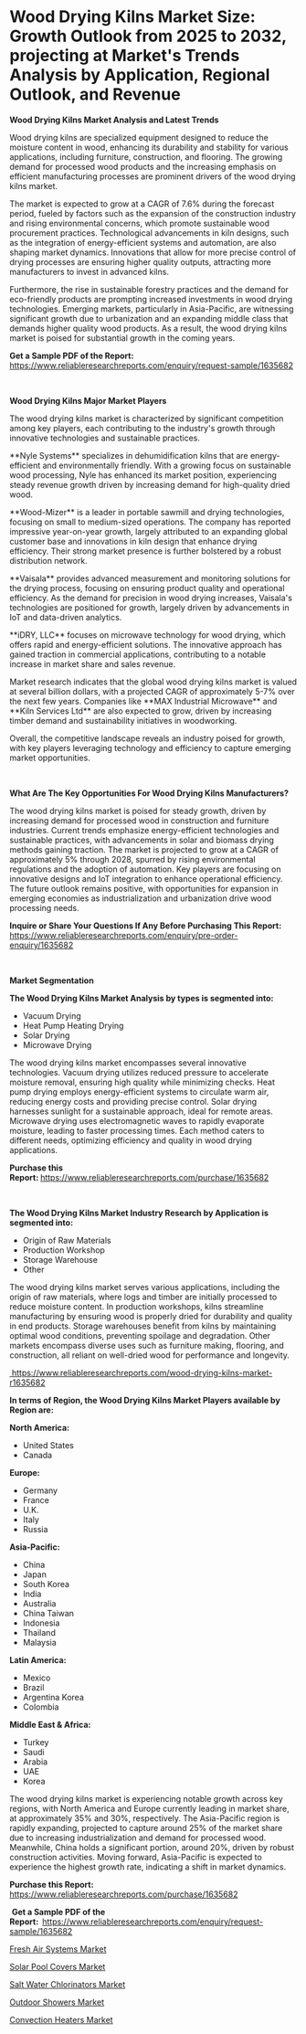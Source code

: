 <p><h1>Wood Drying Kilns Market Size: Growth Outlook from 2025 to 2032, projecting at Market's Trends Analysis by Application, Regional Outlook, and Revenue</h1></p><p><strong>Wood Drying Kilns Market Analysis and Latest Trends</strong></p>
<p><p>Wood drying kilns are specialized equipment designed to reduce the moisture content in wood, enhancing its durability and stability for various applications, including furniture, construction, and flooring. The growing demand for processed wood products and the increasing emphasis on efficient manufacturing processes are prominent drivers of the wood drying kilns market.</p><p>The market is expected to grow at a CAGR of 7.6% during the forecast period, fueled by factors such as the expansion of the construction industry and rising environmental concerns, which promote sustainable wood procurement practices. Technological advancements in kiln designs, such as the integration of energy-efficient systems and automation, are also shaping market dynamics. Innovations that allow for more precise control of drying processes are ensuring higher quality outputs, attracting more manufacturers to invest in advanced kilns.</p><p>Furthermore, the rise in sustainable forestry practices and the demand for eco-friendly products are prompting increased investments in wood drying technologies. Emerging markets, particularly in Asia-Pacific, are witnessing significant growth due to urbanization and an expanding middle class that demands higher quality wood products. As a result, the wood drying kilns market is poised for substantial growth in the coming years.</p></p>
<p><strong>Get a Sample PDF of the Report:&nbsp;</strong> <a href="https://www.reliableresearchreports.com/enquiry/request-sample/1635682?utm_campaign=36&utm_medium=2&utm_source=Github&utm_content=ia&utm_term=16022025&utm_id=wood-drying-kilns">https://www.reliableresearchreports.com/enquiry/request-sample/1635682</a></p>
<p>&nbsp;</p>
<p><strong>Wood Drying Kilns Major Market Players</strong></p>
<p><p>The wood drying kilns market is characterized by significant competition among key players, each contributing to the industry's growth through innovative technologies and sustainable practices. </p><p>**Nyle Systems** specializes in dehumidification kilns that are energy-efficient and environmentally friendly. With a growing focus on sustainable wood processing, Nyle has enhanced its market position, experiencing steady revenue growth driven by increasing demand for high-quality dried wood. </p><p>**Wood-Mizer** is a leader in portable sawmill and drying technologies, focusing on small to medium-sized operations. The company has reported impressive year-on-year growth, largely attributed to an expanding global customer base and innovations in kiln design that enhance drying efficiency. Their strong market presence is further bolstered by a robust distribution network.</p><p>**Vaisala** provides advanced measurement and monitoring solutions for the drying process, focusing on ensuring product quality and operational efficiency. As the demand for precision in wood drying increases, Vaisala's technologies are positioned for growth, largely driven by advancements in IoT and data-driven analytics.</p><p>**iDRY, LLC** focuses on microwave technology for wood drying, which offers rapid and energy-efficient solutions. The innovative approach has gained traction in commercial applications, contributing to a notable increase in market share and sales revenue.</p><p>Market research indicates that the global wood drying kilns market is valued at several billion dollars, with a projected CAGR of approximately 5-7% over the next few years. Companies like **MAX Industrial Microwave** and **Kiln Services Ltd** are also expected to grow, driven by increasing timber demand and sustainability initiatives in woodworking.</p><p>Overall, the competitive landscape reveals an industry poised for growth, with key players leveraging technology and efficiency to capture emerging market opportunities.</p></p>
<p>&nbsp;</p>
<p><strong>What Are The Key Opportunities For Wood Drying Kilns Manufacturers?</strong></p>
<p><p>The wood drying kilns market is poised for steady growth, driven by increasing demand for processed wood in construction and furniture industries. Current trends emphasize energy-efficient technologies and sustainable practices, with advancements in solar and biomass drying methods gaining traction. The market is projected to grow at a CAGR of approximately 5% through 2028, spurred by rising environmental regulations and the adoption of automation. Key players are focusing on innovative designs and IoT integration to enhance operational efficiency. The future outlook remains positive, with opportunities for expansion in emerging economies as industrialization and urbanization drive wood processing needs.</p></p>
<p><strong>Inquire or Share Your Questions If Any Before Purchasing This Report:</strong> <a href="https://www.reliableresearchreports.com/enquiry/pre-order-enquiry/1635682?utm_campaign=36&utm_medium=2&utm_source=Github&utm_content=ia&utm_term=16022025&utm_id=wood-drying-kilns">https://www.reliableresearchreports.com/enquiry/pre-order-enquiry/1635682</a></p>
<p>&nbsp;</p>
<p><strong>Market Segmentation</strong></p>
<p><strong>The Wood Drying Kilns Market Analysis by types is segmented into:</strong></p>
<p><ul><li>Vacuum Drying</li><li>Heat Pump Heating Drying</li><li>Solar Drying</li><li>Microwave Drying</li></ul></p>
<p><p>The wood drying kilns market encompasses several innovative technologies. Vacuum drying utilizes reduced pressure to accelerate moisture removal, ensuring high quality while minimizing checks. Heat pump drying employs energy-efficient systems to circulate warm air, reducing energy costs and providing precise control. Solar drying harnesses sunlight for a sustainable approach, ideal for remote areas. Microwave drying uses electromagnetic waves to rapidly evaporate moisture, leading to faster processing times. Each method caters to different needs, optimizing efficiency and quality in wood drying applications.</p></p>
<p><strong>Purchase this Report:&nbsp;</strong><a href="https://www.reliableresearchreports.com/purchase/1635682?utm_campaign=36&utm_medium=2&utm_source=Github&utm_content=ia&utm_term=16022025&utm_id=wood-drying-kilns">https://www.reliableresearchreports.com/purchase/1635682</a></p>
<p>&nbsp;</p>
<p><strong>The Wood Drying Kilns Market Industry Research by Application is segmented into:</strong></p>
<p><ul><li>Origin of Raw Materials</li><li>Production Workshop</li><li>Storage Warehouse</li><li>Other</li></ul></p>
<p><p>The wood drying kilns market serves various applications, including the origin of raw materials, where logs and timber are initially processed to reduce moisture content. In production workshops, kilns streamline manufacturing by ensuring wood is properly dried for durability and quality in end products. Storage warehouses benefit from kilns by maintaining optimal wood conditions, preventing spoilage and degradation. Other markets encompass diverse uses such as furniture making, flooring, and construction, all reliant on well-dried wood for performance and longevity.</p></p>
<p><a href="https://www.reliableresearchreports.com/wood-drying-kilns-market-r1635682?utm_campaign=36&utm_medium=2&utm_source=Github&utm_content=ia&utm_term=16022025&utm_id=wood-drying-kilns">&nbsp;https://www.reliableresearchreports.com/wood-drying-kilns-market-r1635682</a></p>
<p><strong>In terms of Region, the Wood Drying Kilns Market Players available by Region are:</strong></p>
<p>
    <p> <strong> North America: </strong>
        <ul>
            <li>United States</li>
            <li>Canada</li>
        </ul>
        </p> 
    <p> <strong> Europe: </strong>
        <ul>
            <li>Germany</li>
            <li>France</li>
            <li>U.K.</li>
            <li>Italy</li>
            <li>Russia</li>
        </ul>
        </p> 
    <p> <strong> Asia-Pacific: </strong>
        <ul>
            <li>China</li>
            <li>Japan</li>
            <li>South Korea</li>
            <li>India</li>
            <li>Australia</li>
            <li>China Taiwan</li>
            <li>Indonesia</li>
            <li>Thailand</li>
            <li>Malaysia</li>
        </ul>
        </p> 
    <p> <strong> Latin America: </strong>
        <ul>
            <li>Mexico</li>
            <li>Brazil</li>
            <li>Argentina Korea</li>
            <li>Colombia</li>
        </ul>
        </p> 
    <p> <strong> Middle East & Africa: </strong>
        <ul>
            <li>Turkey</li>
            <li>Saudi</li>
            <li>Arabia</li>
            <li>UAE</li>
            <li>Korea</li>
        </ul>
    </p>
    </p>
<p><p>The wood drying kilns market is experiencing notable growth across key regions, with North America and Europe currently leading in market share, at approximately 35% and 30%, respectively. The Asia-Pacific region is rapidly expanding, projected to capture around 25% of the market share due to increasing industrialization and demand for processed wood. Meanwhile, China holds a significant portion, around 20%, driven by robust construction activities. Moving forward, Asia-Pacific is expected to experience the highest growth rate, indicating a shift in market dynamics.</p></p>
<p><strong>Purchase this Report: </strong><a href="https://www.reliableresearchreports.com/purchase/1635682?utm_campaign=36&utm_medium=2&utm_source=Github&utm_content=ia&utm_term=16022025&utm_id=wood-drying-kilns">https://www.reliableresearchreports.com/purchase/1635682</a></p>
<p>&nbsp;<strong>Get a Sample PDF of the Report:&nbsp;&nbsp;</strong><a href="https://www.reliableresearchreports.com/enquiry/request-sample/1635682?utm_campaign=36&utm_medium=2&utm_source=Github&utm_content=ia&utm_term=16022025&utm_id=wood-drying-kilns">https://www.reliableresearchreports.com/enquiry/request-sample/1635682</a></p>
<p><strong></strong></p>
<p><p><a href="https://github.com/slmagaddam/Market-Research-Report-List-1/blob/main/fresh-air-systems-market.md?utm_campaign=36&utm_medium=2&utm_source=Github&utm_content=ia&utm_term=16022025&utm_id=wood-drying-kilns">Fresh Air Systems Market</a></p><p><a href="https://github.com/watzondechao/Market-Research-Report-List-1/blob/main/solar-pool-covers-market.md?utm_campaign=36&utm_medium=2&utm_source=Github&utm_content=ia&utm_term=16022025&utm_id=wood-drying-kilns">Solar Pool Covers Market</a></p><p><a href="https://github.com/phephezxnf/Market-Research-Report-List-1/blob/main/salt-water-chlorinators-market.md?utm_campaign=36&utm_medium=2&utm_source=Github&utm_content=ia&utm_term=16022025&utm_id=wood-drying-kilns">Salt Water Chlorinators Market</a></p><p><a href="https://github.com/iroldilom/Market-Research-Report-List-1/blob/main/outdoor-showers-market.md?utm_campaign=36&utm_medium=2&utm_source=Github&utm_content=ia&utm_term=16022025&utm_id=wood-drying-kilns">Outdoor Showers Market</a></p><p><a href="https://github.com/moazugavate/Market-Research-Report-List-1/blob/main/convection-heaters-market.md?utm_campaign=36&utm_medium=2&utm_source=Github&utm_content=ia&utm_term=16022025&utm_id=wood-drying-kilns">Convection Heaters Market</a></p></p>